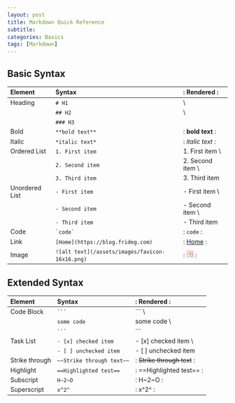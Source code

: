 ```yaml
---
layout: post
title: Markdown Quick Reference
subtitle: 
categories: Basics
tags: [Markdown]
---
```


## Basic Syntax

| Element | Syntax |: Rendered :|
|:--------|:-------|:------|
| Heading | `# H1`   |          \
|         | `## H2`  |          \
|         | `### H3` |          |
| Bold    | `**bold text**` |: **bold text** :|
| Italic  | `*italic text*` |: *italic text* :|
| Ordered List | `1. First item`  | 1. First item  \
|              | `2. Second item` | 2. Second item \
|              | `3. Third item`  | 3. Third item  |
| Unordered List | `- First item`   | - First item  \
|                | `- Second item`  | - Second item \
|                | `- Third item`   | - Third item  |
| Code | `` `code` `` |: `code` :|
| Link | `[Home](https://blog.frideg.com)` |: [Home](https://blog.frideg.com) :|
| Image | `![alt text](/assets/images/favicon-16x16.png)` |: ![favicon](/assets/images/favicon-16x16.png) :|

## Extended Syntax

| Element | Syntax |: Rendered :|
|:--------|:-------|:------|
| Code Block | ```` ``` ````     | ```       \
|            | `some code`       | some code \
|            | ```` ``` ````     | ```       |
| Task List | `` - [x] checked item ``   | - [x] checked item   \
|           | `` - [ ] unchecked item `` | - [ ] unchecked item |
| Strike through | `~~Strike through text~~` |: ~~Strike through text~~ :|
| Highlight | `==Highlighted test==` |: ==Highlighted test== :|
| Subscript | `H~2~O` |: H~2~O :|
| Superscript | `x^2^` |: x^2^ :|